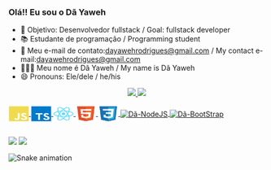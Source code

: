 ### Olá!! Eu sou o Dã Yaweh

- 🔭 Objetivo: Desenvolvedor fullstack / Goal: fullstack developer
- 📚 Estudante de programação / Programming student
- 📩 Meu e-mail de contato:dayawehrodrigues@gmail.com / My contact e-mail:dayawehrodrigues@gmail.com
- 🙍🏻‍♂️ Meu nome é Dã Yaweh / My name is Dã Yaweh
- 😄 Pronouns: Ele/dele / he/his

<div align="center">
  <a href="https://github.com/rafaballerini">
  <img height="180em" src="https://github-readme-stats.vercel.app/api?username=da-yaweh&show_icons=true&theme=dark&include_all_commits=true&count_private=true"/>
  <img height="180em" src="https://github-readme-stats.vercel.app/api/top-langs/?username=da-yaweh&layout=compact&langs_count=7&theme=dark"/>
</div>
  
  <div style="display: inline_block"><br>
  <img align="center" alt="Dã-Js" height="30" width="40" src="https://raw.githubusercontent.com/devicons/devicon/master/icons/javascript/javascript-plain.svg">
  <img align="center" alt="Dã-Ts" height="30" width="40" src="https://raw.githubusercontent.com/devicons/devicon/master/icons/typescript/typescript-plain.svg">
  <img align="center" alt="Dã-React" height="30" width="40" src="https://raw.githubusercontent.com/devicons/devicon/master/icons/react/react-original.svg">
  <img align="center" alt="Dã-HTML" height="30" width="40" src="https://raw.githubusercontent.com/devicons/devicon/master/icons/html5/html5-original.svg">
  <img align="center" alt="Dã-CSS" height="30" width="40" src="https://raw.githubusercontent.com/devicons/devicon/master/icons/css3/css3-original.svg">
  <img align="center" alt="Dã-NodeJS" height="30" width="40"  src="https://cdn.jsdelivr.net/gh/devicons/devicon/icons/nodejs/nodejs-original.svg" />
  <img align="center" alt="Dã-BootStrap" height="30" width="40" src="https://cdn.jsdelivr.net/gh/devicons/devicon/icons/bootstrap/bootstrap-plain.svg" />
</div>
  
  ##
 <div> 
    <a href = "mailto:contatorafaballerini@gmail.com"><img src="https://img.shields.io/badge/-Gmail-%23333?style=for-the-badge&logo=gmail&logoColor=white" target="_blank"></a>
  <a href="https://www.linkedin.com/in/rafaella-ballerini-45875016a" target="_blank"><img src="https://img.shields.io/badge/-LinkedIn-%230077B5?style=for-the-badge&logo=linkedin&logoColor=white" target="_blank"></a> 
   
  ![Snake animation](https://github.com/da-yaweh/da-yaweh/blob/output/github-contribution-grid-snake.svg)
   
  </div>

